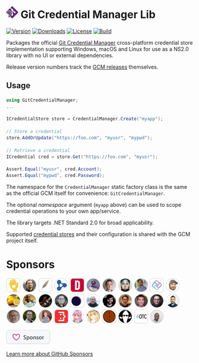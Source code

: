 ![Icon](https://raw.githubusercontent.com/devlooped/CredentialManager/main/assets/images/gcm.png) Git Credential Manager Lib
============

[![Version](https://img.shields.io/nuget/vpre/Devlooped.CredentialManager.svg?color=royalblue)](https://www.nuget.org/packages/Devlooped.CredentialManager)
[![Downloads](https://img.shields.io/nuget/dt/Devlooped.CredentialManager.svg?color=green)](https://www.nuget.org/packages/Devlooped.CredentialManager)
[![License](https://img.shields.io/github/license/devlooped/CredentialManager.svg?color=blue)](https://github.com/devlooped/CredentialManager/blob/main/license.txt)
[![Build](https://github.com/devlooped/CredentialManager/workflows/build/badge.svg?branch=main)](https://github.com/devlooped/CredentialManager/actions)

<!-- #content -->
<!-- include https://github.com/devlooped/.github/raw/main/sponsorlink.md -->

Packages the official [Git Credential Manager](https://github.com/git-ecosystem/git-credential-manager/) cross-platform credential store 
implementation supporting Windows, macOS and Linux for use as a NS2.0 library with no UI or external dependencies.

Release version numbers track the [GCM releases](https://github.com/GitCredentialManager/git-credential-manager/releases) themselves.

## Usage

```csharp
using GitCredentialManager;
...

ICredentialStore store = CredentialManager.Create("myapp");

// Store a credential
store.AddOrUpdate("https://foo.com", "myusr", "mypwd");

// Retrieve a credential
ICredential cred = store.Get("https://foo.com", "myusr");

Assert.Equal("myusr", cred.Account);
Assert.Equal("mypwd", cred.Password);
```

The namespace for the `CredentialManager` static factory class is the same as the official GCM itself 
for convenience: `GitCredentialManager`.

The optional *namespace* argument (`myapp` above) can be used to scope credential 
operations to your own app/service.

The library targets .NET Standard 2.0 for broad applicability.

Supported [credential stores](https://github.com/git-ecosystem/git-credential-manager/blob/main/docs/credstores.md) and their 
configuration is shared with the GCM project itself.

<!-- #content -->
<!-- include https://github.com/devlooped/sponsors/raw/main/footer.md -->
# Sponsors 

<!-- sponsors.md -->
[![Clarius Org](https://raw.githubusercontent.com/devlooped/sponsors/main/.github/avatars/clarius.png "Clarius Org")](https://github.com/clarius)
[![Kirill Osenkov](https://raw.githubusercontent.com/devlooped/sponsors/main/.github/avatars/KirillOsenkov.png "Kirill Osenkov")](https://github.com/KirillOsenkov)
[![MFB Technologies, Inc.](https://raw.githubusercontent.com/devlooped/sponsors/main/.github/avatars/MFB-Technologies-Inc.png "MFB Technologies, Inc.")](https://github.com/MFB-Technologies-Inc)
[![Torutek](https://raw.githubusercontent.com/devlooped/sponsors/main/.github/avatars/torutek-gh.png "Torutek")](https://github.com/torutek-gh)
[![DRIVE.NET, Inc.](https://raw.githubusercontent.com/devlooped/sponsors/main/.github/avatars/drivenet.png "DRIVE.NET, Inc.")](https://github.com/drivenet)
[![Keith Pickford](https://raw.githubusercontent.com/devlooped/sponsors/main/.github/avatars/Keflon.png "Keith Pickford")](https://github.com/Keflon)
[![Thomas Bolon](https://raw.githubusercontent.com/devlooped/sponsors/main/.github/avatars/tbolon.png "Thomas Bolon")](https://github.com/tbolon)
[![Kori Francis](https://raw.githubusercontent.com/devlooped/sponsors/main/.github/avatars/kfrancis.png "Kori Francis")](https://github.com/kfrancis)
[![Toni Wenzel](https://raw.githubusercontent.com/devlooped/sponsors/main/.github/avatars/twenzel.png "Toni Wenzel")](https://github.com/twenzel)
[![Uno Platform](https://raw.githubusercontent.com/devlooped/sponsors/main/.github/avatars/unoplatform.png "Uno Platform")](https://github.com/unoplatform)
[![Dan Siegel](https://raw.githubusercontent.com/devlooped/sponsors/main/.github/avatars/dansiegel.png "Dan Siegel")](https://github.com/dansiegel)
[![Reuben Swartz](https://raw.githubusercontent.com/devlooped/sponsors/main/.github/avatars/rbnswartz.png "Reuben Swartz")](https://github.com/rbnswartz)
[![Jacob Foshee](https://raw.githubusercontent.com/devlooped/sponsors/main/.github/avatars/jfoshee.png "Jacob Foshee")](https://github.com/jfoshee)
[![](https://raw.githubusercontent.com/devlooped/sponsors/main/.github/avatars/Mrxx99.png "")](https://github.com/Mrxx99)
[![Eric Johnson](https://raw.githubusercontent.com/devlooped/sponsors/main/.github/avatars/eajhnsn1.png "Eric Johnson")](https://github.com/eajhnsn1)
[![Ix Technologies B.V.](https://raw.githubusercontent.com/devlooped/sponsors/main/.github/avatars/IxTechnologies.png "Ix Technologies B.V.")](https://github.com/IxTechnologies)
[![David JENNI](https://raw.githubusercontent.com/devlooped/sponsors/main/.github/avatars/davidjenni.png "David JENNI")](https://github.com/davidjenni)
[![Jonathan ](https://raw.githubusercontent.com/devlooped/sponsors/main/.github/avatars/Jonathan-Hickey.png "Jonathan ")](https://github.com/Jonathan-Hickey)
[![Charley Wu](https://raw.githubusercontent.com/devlooped/sponsors/main/.github/avatars/akunzai.png "Charley Wu")](https://github.com/akunzai)
[![Jakob Tikjøb Andersen](https://raw.githubusercontent.com/devlooped/sponsors/main/.github/avatars/jakobt.png "Jakob Tikjøb Andersen")](https://github.com/jakobt)
[![Seann Alexander](https://raw.githubusercontent.com/devlooped/sponsors/main/.github/avatars/seanalexander.png "Seann Alexander")](https://github.com/seanalexander)
[![Tino Hager](https://raw.githubusercontent.com/devlooped/sponsors/main/.github/avatars/tinohager.png "Tino Hager")](https://github.com/tinohager)
[![Mark Seemann](https://raw.githubusercontent.com/devlooped/sponsors/main/.github/avatars/ploeh.png "Mark Seemann")](https://github.com/ploeh)
[![Ken Bonny](https://raw.githubusercontent.com/devlooped/sponsors/main/.github/avatars/KenBonny.png "Ken Bonny")](https://github.com/KenBonny)
[![Simon Cropp](https://raw.githubusercontent.com/devlooped/sponsors/main/.github/avatars/SimonCropp.png "Simon Cropp")](https://github.com/SimonCropp)
[![agileworks-eu](https://raw.githubusercontent.com/devlooped/sponsors/main/.github/avatars/agileworks-eu.png "agileworks-eu")](https://github.com/agileworks-eu)
[![sorahex](https://raw.githubusercontent.com/devlooped/sponsors/main/.github/avatars/sorahex.png "sorahex")](https://github.com/sorahex)
[![Zheyu Shen](https://raw.githubusercontent.com/devlooped/sponsors/main/.github/avatars/arsdragonfly.png "Zheyu Shen")](https://github.com/arsdragonfly)
[![Vezel](https://raw.githubusercontent.com/devlooped/sponsors/main/.github/avatars/vezel-dev.png "Vezel")](https://github.com/vezel-dev)
[![ChilliCream](https://raw.githubusercontent.com/devlooped/sponsors/main/.github/avatars/ChilliCream.png "ChilliCream")](https://github.com/ChilliCream)
[![4OTC](https://raw.githubusercontent.com/devlooped/sponsors/main/.github/avatars/4OTC.png "4OTC")](https://github.com/4OTC)
[![Vincent Limo](https://raw.githubusercontent.com/devlooped/sponsors/main/.github/avatars/v-limo.png "Vincent Limo")](https://github.com/v-limo)


<!-- sponsors.md -->

[![Sponsor this project](https://raw.githubusercontent.com/devlooped/sponsors/main/sponsor.png "Sponsor this project")](https://github.com/sponsors/devlooped)
&nbsp;

[Learn more about GitHub Sponsors](https://github.com/sponsors)

<!-- https://github.com/devlooped/sponsors/raw/main/footer.md -->
